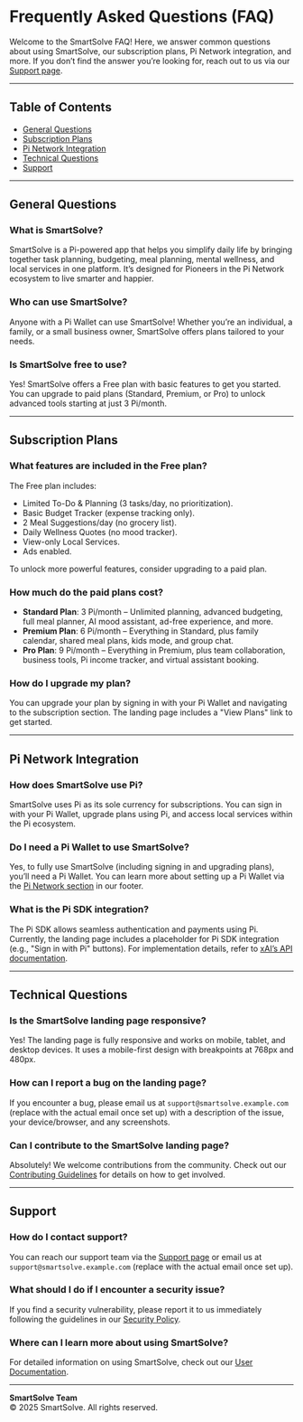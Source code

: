 # Frequently Asked Questions (FAQ)

Welcome to the SmartSolve FAQ! Here, we answer common questions about using SmartSolve, our subscription plans, Pi Network integration, and more. If you don’t find the answer you’re looking for, reach out to us via our [Support page](index.html#support).

---

## Table of Contents
- [General Questions](#general-questions)
- [Subscription Plans](#subscription-plans)
- [Pi Network Integration](#pi-network-integration)
- [Technical Questions](#technical-questions)
- [Support](#support)

---

## General Questions

### What is SmartSolve?
SmartSolve is a Pi-powered app that helps you simplify daily life by bringing together task planning, budgeting, meal planning, mental wellness, and local services in one platform. It’s designed for Pioneers in the Pi Network ecosystem to live smarter and happier.

### Who can use SmartSolve?
Anyone with a Pi Wallet can use SmartSolve! Whether you’re an individual, a family, or a small business owner, SmartSolve offers plans tailored to your needs.

### Is SmartSolve free to use?
Yes! SmartSolve offers a Free plan with basic features to get you started. You can upgrade to paid plans (Standard, Premium, or Pro) to unlock advanced tools starting at just 3 Pi/month.

---

## Subscription Plans

### What features are included in the Free plan?
The Free plan includes:
- Limited To-Do & Planning (3 tasks/day, no prioritization).
- Basic Budget Tracker (expense tracking only).
- 2 Meal Suggestions/day (no grocery list).
- Daily Wellness Quotes (no mood tracker).
- View-only Local Services.
- Ads enabled.

To unlock more powerful features, consider upgrading to a paid plan.

### How much do the paid plans cost?
- **Standard Plan**: 3 Pi/month – Unlimited planning, advanced budgeting, full meal planner, AI mood assistant, ad-free experience, and more.
- **Premium Plan**: 6 Pi/month – Everything in Standard, plus family calendar, shared meal plans, kids mode, and group chat.
- **Pro Plan**: 9 Pi/month – Everything in Premium, plus team collaboration, business tools, Pi income tracker, and virtual assistant booking.

### How do I upgrade my plan?
You can upgrade your plan by signing in with your Pi Wallet and navigating to the subscription section. The landing page includes a "View Plans" link to get started.

---

## Pi Network Integration

### How does SmartSolve use Pi?
SmartSolve uses Pi as its sole currency for subscriptions. You can sign in with your Pi Wallet, upgrade plans using Pi, and access local services within the Pi ecosystem.

### Do I need a Pi Wallet to use SmartSolve?
Yes, to fully use SmartSolve (including signing in and upgrading plans), you’ll need a Pi Wallet. You can learn more about setting up a Pi Wallet via the [Pi Network section](index.html#pi-wallet) in our footer.

### What is the Pi SDK integration?
The Pi SDK allows seamless authentication and payments using Pi. Currently, the landing page includes a placeholder for Pi SDK integration (e.g., "Sign in with Pi" buttons). For implementation details, refer to [xAI’s API documentation](https://x.ai/api).

---

## Technical Questions

### Is the SmartSolve landing page responsive?
Yes! The landing page is fully responsive and works on mobile, tablet, and desktop devices. It uses a mobile-first design with breakpoints at 768px and 480px.

### How can I report a bug on the landing page?
If you encounter a bug, please email us at `support@smartsolve.example.com` (replace with the actual email once set up) with a description of the issue, your device/browser, and any screenshots.

### Can I contribute to the SmartSolve landing page?
Absolutely! We welcome contributions from the community. Check out our [Contributing Guidelines](CONTRIBUTING.md) for details on how to get involved.

---

## Support

### How do I contact support?
You can reach our support team via the [Support page](index.html#support) or email us at `support@smartsolve.example.com` (replace with the actual email once set up).

### What should I do if I encounter a security issue?
If you find a security vulnerability, please report it to us immediately following the guidelines in our [Security Policy](SECURITY.md).

### Where can I learn more about using SmartSolve?
For detailed information on using SmartSolve, check out our [User Documentation](DOCS.md).

---

**SmartSolve Team**  
© 2025 SmartSolve. All rights reserved.
